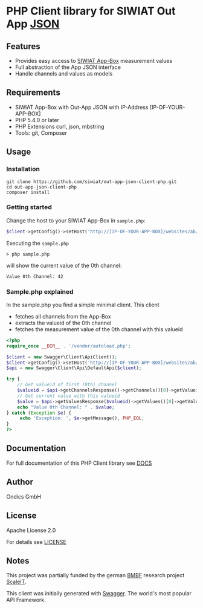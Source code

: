 # PHP Client library for SIWIAT Out App [JSON](http://siwiat.com/app/view/?appname=json)

## Features

* Provides easy access to [SIWIAT App-Box](http://www.siwiat.com) measurement values
* Full abstraction of the App JSON interface
* Handle channels and values as models

## Requirements

* SIWIAT App-Box with Out-App JSON with IP-Address [IP-OF-YOUR-APP-BOX]
* PHP 5.4.0 or later
* PHP Extensions curl, json, mbstring
* Tools: git, Composer

## Usage

### Installation

    git clone https://github.com/siwiat/out-app-json-client-php.git
    cd out-app-json-client-php
    composer install

### Getting started

Change the host to your SIWIAT App-Box in ```sample.php```:

```php
$client->getConfig()->setHost('http://[IP-OF-YOUR-APP-BOX]/websites/ab/index.php/json/api');
```

Executing the ```sample.php```

    > php sample.php

will show the current value of the 0th channel:

    Value 0th Channel: 42


### Sample.php explained

In the sample.php you find a simple minimal client. This client

* fetches all channels from the App-Box
* extracts the valueid of the 0th channel
* fetches the measurement value of the 0th channel with this valueid

```php
<?php
require_once __DIR__ . '/vendor/autoload.php';

$client = new Swagger\Client\ApiClient();
$client->getConfig()->setHost('http://[IP-OF-YOUR-APP-BOX]/websites/ab/index.php/json/api');
$api = new Swagger\Client\Api\DefaultApi($client);

try {
    // Get valueid of first (0th) channel
    $valueid = $api->getChannelsResponse()->getChannels()[0]->getValueid();
    // Get current value with this valueid
    $value = $api->getValuesResponse($valueid)->getValues()[0]->getValue();
    echo "Value 0th Channel: " . $value;
} catch (Exception $e) {
     echo 'Exception: ', $e->getMessage(), PHP_EOL;
}
?>
```

## Documentation

For full documentation of this PHP Client library see [DOCS](DOCS.md)

## Author

Ondics GmbH

## License

Apache License 2.0

For details see [LICENSE](./LICENSE)

## Notes
This project was partially funded by the german [BMBF](https://www.bmbf.de/) research project [ScaleIT](http://scale-it.org).

This client was initially generated with [Swagger](http://swagger.io). The world's most popular API Framework.
